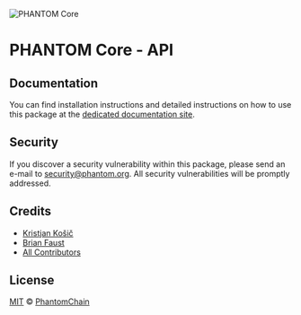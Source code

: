 ![PHANTOM Core](https://i.imgur.com/dPHOKrL.jpg)

# PHANTOM Core - API

## Documentation

You can find installation instructions and detailed instructions on how to use this package at the [dedicated documentation site](https://docs.phantom.org/guidebook/core/plugins/core-api.html).

## Security

If you discover a security vulnerability within this package, please send an e-mail to security@phantom.org. All security vulnerabilities will be promptly addressed.

## Credits

- [Kristjan Košič](https://github.com/kristjank)
- [Brian Faust](https://github.com/faustbrian)
- [All Contributors](../../../../contributors)

## License

[MIT](LICENSE) © [PhantomChain](https://phantom.org)
